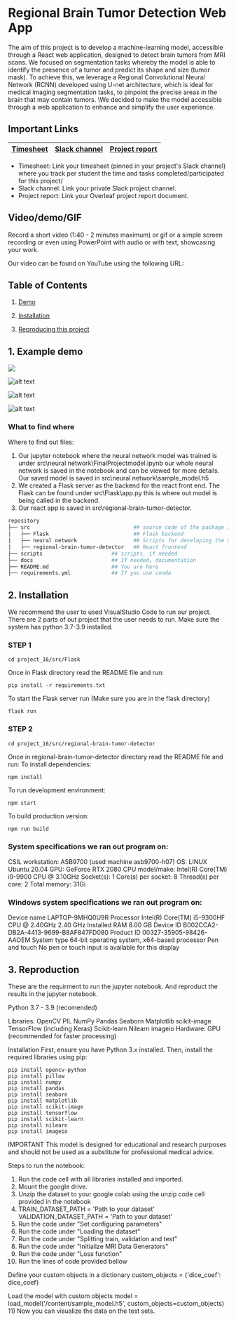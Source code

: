 # Regional Brain Tumor Detection Web App

The aim of this project is to develop a machine-learning model, accessible through a React web application, designed to detect brain tumors from MRI scans. We focused on segmentation tasks whereby the model is able to identify the presence of a tumor and predict its shape and size (tumor mask). To achieve this, we leverage a Regional Convolutional Neural Network (RCNN) developed using U-net architecture, which is ideal for medical imaging segmentation tasks, to pinpoint the precise areas in the brain that may contain tumors.
\\We decided to make the model accessible through a web application to enhance and simplify the user experience. 

## Important Links

| [Timesheet](https://1sfu-my.sharepoint.com/:x:/g/personal/kabhishe_sfu_ca/EcNAA8NJfzRDnB-AxA825DMBYtabUOEfKJfYbYzss5520A?e=Q8iGna) | [Slack channel](https://app.slack.com/client/T05JYJAF22G/C05TGQLK6KE/docs/Qp:F05T7QB82GN) | [Project report](https://www.overleaf.com/6332469233sfmrvghkymkp) |
|-----------|---------------|-------------------------|


- Timesheet: Link your timesheet (pinned in your project's Slack channel) where you track per student the time and tasks completed/participated for this project/
- Slack channel: Link your private Slack project channel.
- Project report: Link your Overleaf project report document.


## Video/demo/GIF
Record a short video (1:40 - 2 minutes maximum) or gif or a simple screen recording or even using PowerPoint with audio or with text, showcasing your work.

Our video can be found on YouTube using the following URL:

## Table of Contents
1. [Demo](#demo)

2. [Installation](#installation)

3. [Reproducing this project](#repro)


<a name="demo"></a>
## 1. Example demo

![](https://github.com/sfu-cmpt340/project_16/blob/main/images/brain_slices.gif)

![alt text](https://github.com/sfu-cmpt340/project_16/blob/main/images/brain1.png)

![alt text](https://github.com/sfu-cmpt340/project_16/blob/main/images/image.png)

![alt text](https://github.com/sfu-cmpt340/project_16/blob/main/images/model_schematic.png)





### What to find where

Where to find out files:
1) Our jupyter notebook where the neural network model was trained is under src\neural network\FinalProjectmodel.ipynb our whole neural network is saved in the notebook and can be viewed for more details. Our saved model is saved in src\neural network\sample_model.h5
2) We created a Flask server as the backend for the react front end. The Flask can be found under src\Flask\app.py this is where out model is being called in the backend.
3) Our react app is saved in src\regional-brain-tumor-detector.


```bash
repository
├── src                                 ## source code of the package itself
|   ├── Flask                           ## Flask backend
|   ├── neural network                  ## Scripts for developing the model
|   ├── regional-brain-tumor-detector   ## React frontend
├── scripts                      ## scripts, if needed
├── docs                         ## If needed, documentation   
├── README.md                    ## You are here
├── requirements.yml             ## If you use conda
```

<a name="installation"></a>

## 2. Installation

We recommend the user to used VisualStudio Code to run our project.
There are 2 parts of out project that the user needs to run.
Make sure the system has python 3.7-3.9 installed.
### STEP 1
```
cd project_16/src/Flask
```
Once in Flask directory read the README file and run:
```
pip install -r requirements.txt
``` 
To start the Flask server run (Make sure you are in the flask directory)
```
flask run
```

### STEP 2
```
cd project_16/src/regional-brain-tumor-detector
```
Once in regional-brain-tumor-detector directory read the README file and run:
To install dependencies:
 ```
npm install
```
To run development environment:
 ```
npm start
```
To build production version:
```
npm run build
```
### System specifications we ran out program on:
CSIL workstation: ASB9700 (used machine asb9700-h07)
OS: LINUX Ubuntu 20.04
GPU: GeForce RTX 2080
CPU model/make: Intel(R) Core(TM) i9-9900 CPU @ 3.10GHz
Socket(s): 1
Core(s) per socket: 8
Thread(s) per core: 2
Total memory: 31Gi

### Windows system specifications we ran out program on:
Device name	LAPTOP-9MHQ0U9R
Processor	Intel(R) Core(TM) i5-9300HF CPU @ 2.40GHz   2.40 GHz
Installed RAM	8.00 GB
Device ID	B002CCA2-DB2A-4413-9699-B8AF847FD080
Product ID	00327-35905-98426-AAOEM
System type	64-bit operating system, x64-based processor
Pen and touch	No pen or touch input is available for this display


<a name="repro"></a>
## 3. Reproduction

These are the requirment to run the jupyter notebook. And reproduct the results in the jupyter notebook.

Python 3.7 - 3.9 (recomended)

Libraries:
OpenCV
PIL
NumPy
Pandas
Seaborn
Matplotlib
scikit-image
TensorFlow (including Keras)
Scikit-learn
Nilearn
imageio
Hardware: GPU (recommended for faster processing)

Installation
First, ensure you have Python 3.x installed. Then, install the required libraries using pip:
```
pip install opencv-python
pip install pillow
pip install numpy
pip install pandas
pip install seaborn
pip install matplotlib
pip install scikit-image
pip install tensorflow
pip install scikit-learn
pip install nilearn
pip install imageio
```

IMPORTANT
This model is designed for educational and research purposes and should not be used as a substitute for professional medical advice.

Steps to run the notebook:

1) Run the code cell with all libraries installed and imported.
2) Mount the google drive.
3) Unzip the dataset to your google colab using the unzip code cell provided in the notebook 
4) TRAIN_DATASET_PATH = 'Path to your dataset'
   VALIDATION_DATASET_PATH = 'Path to your dataset'
5) Run the code under "Set configuring parameters"
6) Run the code under "Loading the dataset"
7) Run the code under "Splitting train, validation and test"
8) Run the code under "Initialize MRI Data Generators"
9) Run the code under "Loss function"
10) Run the lines of code provided bellow

Define your custom objects in a dictionary
custom_objects = {'dice_coef': dice_coef}

Load the model with custom objects
model = load_model('/content/sample_model.h5', custom_objects=custom_objects)
11) Now you can visualize the data on the test sets.

